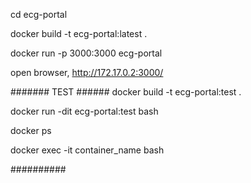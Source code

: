 cd ecg-portal

docker build -t ecg-portal:latest .

docker run -p 3000:3000 ecg-portal

open browser, http://172.17.0.2:3000/

####### TEST ######
docker build -t ecg-portal:test .

docker run -dit ecg-portal:test bash

docker ps

docker exec -it container_name bash

##########
